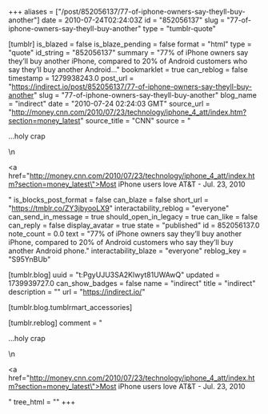 +++
aliases = ["/post/852056137/77-of-iphone-owners-say-theyll-buy-another"]
date = 2010-07-24T02:24:03Z
id = "852056137"
slug = "77-of-iphone-owners-say-theyll-buy-another"
type = "tumblr-quote"

[tumblr]
is_blazed = false
is_blaze_pending = false
format = "html"
type = "quote"
id_string = "852056137"
summary = "77% of iPhone owners say they’ll buy another iPhone, compared to 20% of Android customers who say they’ll buy another Android..."
bookmarklet = true
can_reblog = false
timestamp = 1279938243.0
post_url = "https://indirect.io/post/852056137/77-of-iphone-owners-say-theyll-buy-another"
slug = "77-of-iphone-owners-say-theyll-buy-another"
blog_name = "indirect"
date = "2010-07-24 02:24:03 GMT"
source_url = "http://money.cnn.com/2010/07/23/technology/iphone_4_att/index.htm?section=money_latest"
source_title = "CNN"
source = "<p>&hellip;holy crap</p>\n<p><a href=\"http://money.cnn.com/2010/07/23/technology/iphone_4_att/index.htm?section=money_latest\">Most iPhone users love AT&amp;T - Jul. 23, 2010</a></p>"
is_blocks_post_format = false
can_blaze = false
short_url = "https://tmblr.co/ZY3jbyooLX9"
interactability_reblog = "everyone"
can_send_in_message = true
should_open_in_legacy = true
can_like = false
can_reply = false
display_avatar = true
state = "published"
id = 852056137.0
note_count = 0.0
text = "77% of iPhone owners say they&rsquo;ll buy another iPhone, compared to 20% of Android customers who say they&rsquo;ll buy another Android phone."
interactability_blaze = "everyone"
reblog_key = "S95YnBUb"

[tumblr.blog]
uuid = "t:PgyUJU3SA2Klwyt81UWAwQ"
updated = 1739939727.0
can_show_badges = false
name = "indirect"
title = "indirect"
description = ""
url = "https://indirect.io/"

[tumblr.blog.tumblrmart_accessories]

[tumblr.reblog]
comment = "<p>…holy crap</p>\n<p><a href=\"http://money.cnn.com/2010/07/23/technology/iphone_4_att/index.htm?section=money_latest\">Most iPhone users love AT&amp;T - Jul. 23, 2010</a></p>"
tree_html = ""
+++
